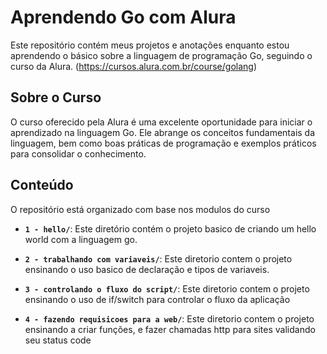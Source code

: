 # Aprendendo Go com Alura

Este repositório contém meus projetos e anotações enquanto estou aprendendo o básico sobre a linguagem de programação Go, seguindo o curso da Alura. (https://cursos.alura.com.br/course/golang)

## Sobre o Curso

O curso oferecido pela Alura é uma excelente oportunidade para iniciar o aprendizado na linguagem Go. Ele abrange os conceitos fundamentais da linguagem, bem como boas práticas de programação e exemplos práticos para consolidar o conhecimento.

## Conteúdo

O repositório está organizado com base nos modulos do curso

- **`1 - hello/`**: Este diretório contém o projeto basico de criando um hello world com a linguagem go.

- **`2 - trabalhando com variaveis/`**: Este diretorio contem o projeto ensinando o uso basico de declaração e tipos de variaveis.

- **`3 - controlando o fluxo do script/`**: Este diretorio contem o projeto ensinando o uso de if/switch para controlar o fluxo da aplicação

- **`4 - fazendo requisicoes para a web/`**: Este diretorio contem o projeto ensinando a criar funções, e fazer chamadas http para sites validando seu status code
